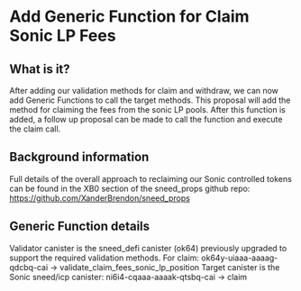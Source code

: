 # Add Generic Function for Claim Sonic LP Fees

## What is it?
After adding our validation methods for claim and withdraw, we can now add Generic Functions to call the target methods. This proposal will add the method for claiming the fees from the sonic LP pools. After this function is added, a follow up proposal can be made to call the function and execute the claim call.

## Background information
Full details of the overall approach to reclaiming our Sonic controlled tokens can be found in the XB0 section of the sneed_props github repo: https://github.com/XanderBrendon/sneed_props

## Generic Function details
Validator canister is the sneed_defi canister (ok64) previously upgraded to support the required validation methods. For claim: ok64y-uiaaa-aaaag-qdcbq-cai -> validate_claim_fees_sonic_lp_position
Target canister is the Sonic sneed/icp canister: ni6i4-cqaaa-aaaak-qtsbq-cai -> claim